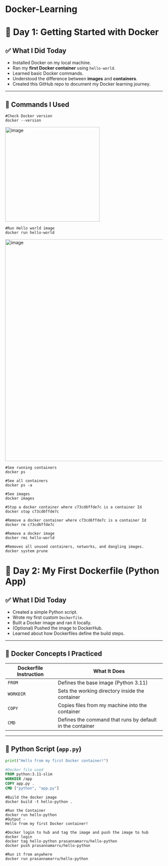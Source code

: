 # Docker-Learning
# 🐳 Day 1: Getting Started with Docker

## ✅ What I Did Today
- Installed Docker on my local machine.
- Ran my **first Docker container** using `hello-world`.
- Learned basic Docker commands.
- Understood the difference between **images** and **containers**.
- Created this GitHub repo to document my Docker learning journey.

---

## 🔧 Commands I Used

```shell
#Check Docker version
docker --version
```
<img width="302" alt="image" src="https://github.com/user-attachments/assets/48bcdb82-4e54-49ec-9cdb-af5000aab415" />
<br>

```shell
#Run Hello world image
docker run hello-world
```
<img width="708" alt="image" src="https://github.com/user-attachments/assets/6d413a1f-3b3f-4496-b69a-3ae283930cc8" />

<br>

```shell
#See running containers
docker ps
```

```shell
#See all containers
docker ps -a
```

```shell
#See images
docker images
```

```shell
#Stop a docker container where c73cd6ffde7c is a container Id
docker stop c73cd6ffde7c
```


```shell
#Remove a docker container where c73cd6ffde7c is a container Id
docker rm c73cd6ffde7c
```


```shell
#Remove a docker image
docker rmi hello-world
```

```shell
#Removes all unused containers, networks, and dangling images.
docker system prune
```

# 🐳 Day 2: My First Dockerfile (Python App)

## ✅ What I Did Today
- Created a simple Python script.
- Wrote my first custom `Dockerfile`.
- Built a Docker image and ran it locally.
- (Optional) Pushed the image to DockerHub.
- Learned about how Dockerfiles define the build steps.

---

## 🧠 Docker Concepts I Practiced

| Dockerfile Instruction | What It Does |
|------------------------|--------------|
| `FROM` | Defines the base image (Python 3.11) |
| `WORKDIR` | Sets the working directory inside the container |
| `COPY` | Copies files from my machine into the container |
| `CMD` | Defines the command that runs by default in the container |

---
## 📝 Python Script (`app.py`)

```python
print("Hello from my first Docker container!")
```

```Dockerfile
#Docker file used
FROM python:3.11-slim
WORKDIR /app
COPY app.py .
CMD ["python", "app.py"]
```

```shell
#Build the docker image
docker build -t hello-python .
```

```shell
#Run the Container
docker run hello-python
#Output -
Hello from my first Docker container!
```


```shell
#Docker login to hub and tag the image and push the image to hub
docker login
docker tag hello-python prasannamarru/hello-python
docker push prasannamarru/hello-python
```

```shell
#Run it from anywhere
docker run prasannamarru/hello-python
```




